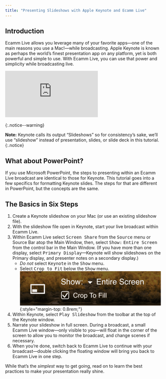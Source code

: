 ```yaml
---
title: "Presenting Slideshows with Apple Keynote and Ecamm Live"
---
```


## Introduction

Ecamm Live allows you leverage many of your favorite apps—one of the main reasons you use a Mac!—while broadcasting. Apple Keynote is known as perhaps the world’s finest presentation app on any platform, yet is both powerful and simple to use. With Ecamm Live, you can use that power and simplicity while broadcasting live. 

<iframe class="bashfulmovie" src="https://player.vimeo.com/video/286599133?background=1" frameborder="0" data-ready="true" style="opacity: 1;"></iframe>

{:.notice--warning}

**Note:** Keynote calls its output “Slideshows” so for consistency’s sake, we’ll use “slideshow” instead of presentation, slides, or slide deck in this tutorial.
{:.notice}

## What about PowerPoint?

If you use Microsoft PowerPoint, the steps to presenting within an Ecamm Live broadcast are identical to those for Keynote. This tutorial goes into a few specifics for formatting Keynote slides. The steps for that are different in PowerPoint, but the concepts are the same.

## The Basics in Six Steps 

1. Create a Keynote slideshow on your Mac (or use an existing slideshow file). 
1. With the slideshow file open in Keynote, start your live broadcast within Ecamm Live. 
1. Within Ecamm Live select <samp>Screen Share</samp> from the <samp>Source</samp> menu or Source Bar atop the Main Window, then, select <samp>Show:</samp> <samp>Entire Screen</samp> from the control bar in the Main Window. (If you have more than one display, select <samp>Primary Display</samp>—Keynote will show slideshows on the Primary display, and presenter notes on a secondary display.) 
    * *Do not* select <samp>Keynote</samp> in the <samp>Show</samp> menu.
    * Select <samp>Crop to Fit</samp> below the <samp>Show</samp> menu.
    ![Screen Share Entire Screen and Crop to fill settings in the interface.](/assets/img/cropped-crop-to-fill-c.png){:style="margin-top: 0.8rem;"}
1. Within Keynote, select <samp>Play Slideshow</samp> from the toolbar at the top of the Keynote window.
1. Narrate your slideshow in full screen. During a broadcast, a small Ecamm Live window—only visible to you—will float in the corner of the screen to allow you to monitor the broadcast, and change scenes if necessary.
1. When you’re done, switch back to Ecamm Live to continue with your broadcast—double clicking the floating window will bring you back to Ecamm Live in one step.

While that’s the _simplest_ way to get going, read on to learn the best practices to make your presentation really shine.